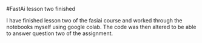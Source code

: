 #FastAi lesson two finished

I have finished lesson two of the fasiai course and worked through the notebooks myself using google colab. The code was then altered to be able to answer question two of the assignment.
